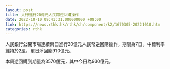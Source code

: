 ```yaml
---
layout: post
title: 人行進行20億元人民幣逆回購操作
date: 2022-10-10 09:41:31.000000000 +08:00
link: https://news.rthk.hk/rthk/ch/component/k2/1670305-20221010.htm
categories: rthk
---
```


人民銀行公開市場連續兩日進行20億元人民幣逆回購操作，期限為7日，中標利率維持於2厘，單日淨回籠910億元。

本周逆回購到期量為3570億元，其中今日為930億元。
